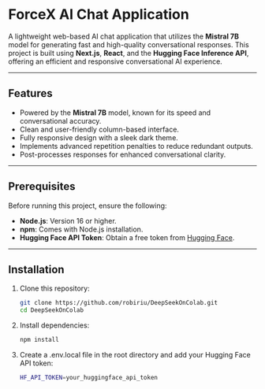 # ForceX AI Chat Application

A lightweight web-based AI chat application that utilizes the **Mistral 7B** model for generating fast and high-quality conversational responses. This project is built using **Next.js**, **React**, and the **Hugging Face Inference API**, offering an efficient and responsive conversational AI experience.

---

## Features
- Powered by the **Mistral 7B** model, known for its speed and conversational accuracy.
- Clean and user-friendly column-based interface.
- Fully responsive design with a sleek dark theme.
- Implements advanced repetition penalties to reduce redundant outputs.
- Post-processes responses for enhanced conversational clarity.

---

## Prerequisites
Before running this project, ensure the following:
- **Node.js**: Version 16 or higher.
- **npm**: Comes with Node.js installation.
- **Hugging Face API Token**: Obtain a free token from [Hugging Face](https://huggingface.co).

---

## Installation
1. Clone this repository:
   ```bash
   git clone https://github.com/robiriu/DeepSeekOnColab.git
   cd DeepSeekOnColab

2. Install dependencies:
    ```bash
    npm install

3. Create a .env.local file in the root directory and add your Hugging Face API token:
    ```bash
    HF_API_TOKEN=your_huggingface_api_token

